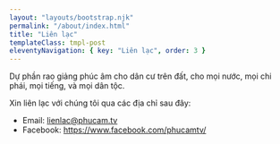 ```yaml
---
layout: "layouts/bootstrap.njk"
permalink: "/about/index.html"
title: "Liên lạc"
templateClass: tmpl-post
eleventyNavigation: { key: "Liên lạc", order: 3 }
---
```


Dự phần rao giảng phúc âm cho dân cư trên đất, cho mọi nước, mọi chi phái, mọi tiếng, và mọi dân tộc.

Xin liên lạc với chúng tôi qua các địa chỉ sau đây:

- Email:  lienlac@phucam.tv
- Facebook: https://www.facebook.com/phucamtv/
